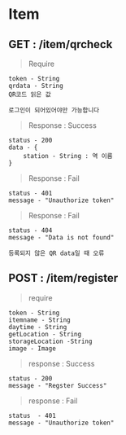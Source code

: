 # Item
## GET : /item/qrcheck
> Require
 ```
 token - String
 qrdata - String
 QR코드 읽은 값

로그인이 되어있어야만 가능합니다
 ```

>Response : Success
```
status - 200
data - {
	station - String : 역 이름
}
```

>Response : Fail
```
status - 401
message - "Unauthorize token"
```

>Response : Fail
```
status - 404
message - "Data is not found"

등록되지 않은 QR data일 때 오류
```

## POST : /item/register

> require
```
token - String
itemname - String
daytime - String
getLocation - String
storageLocation -String
image - Image
```
>response : Success
```
status - 200
message - "Regster Success"
```
>response : Fail
```
status  - 401
message - "Unauthorize token"
```
